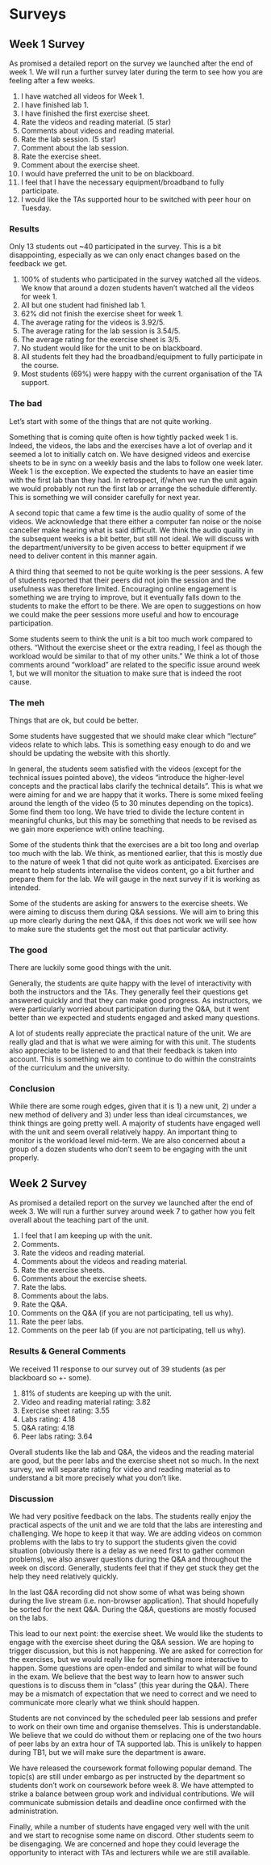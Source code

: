 # Surveys

## Week 1 Survey

As promised a detailed report on the survey we launched after the end of week 1. We will run a further survey later during the term to see how you are feeling after a few weeks.

1. I have watched all videos for Week 1.
2. I have finished lab 1.
3. I have finished the first exercise sheet.
4. Rate the videos and reading material. (5 star)
5. Comments about videos and reading material.
6. Rate the lab session. (5 star)
7. Comment about the lab session.
8. Rate the exercise sheet.
9. Comment about the exercise sheet.
10. I would have preferred the unit to be on blackboard.
11. I feel that I have the necessary equipment/broadband to fully participate.
12. I would like the TAs supported hour to be switched with peer hour on Tuesday.

### Results
Only 13 students out ~40 participated in the survey. This is a bit disappointing, especially as we can only enact changes based on the feedback we get.

1. 100% of students who participated in the survey watched all the videos. We know that around a dozen students haven’t watched all the videos for week 1.
2. All but one student had finished lab 1.
3. 62% did not finish the exercise sheet for week 1.
4. The average rating for the videos is 3.92/5.
5. The average rating for the lab session is 3.54/5.
6. The average rating for the exercise sheet is 3/5.
7. No student would like for the unit to be on blackboard.
8. All students felt they had the broadband/equipment to fully participate in the course.
9. Most students (69%) were happy with the current organisation of the TA support.

### The bad

Let’s start with some of the things that are not quite working.

Something that is coming quite often is how tightly packed week 1 is. Indeed, the videos, the labs and the exercises have a lot of overlap and it seemed a lot to initially catch on. We have designed videos and exercise sheets to be in sync on a weekly basis and the labs to follow one week later. Week 1 is the exception. We expected the students to have an easier time with the first lab than they had. In retrospect, if/when we run the unit again we would probably not run the first lab or arrange the schedule differently. This is something we will consider carefully for next year.

A second topic that came a few time is the audio quality of some of the videos. We acknowledge that there either a computer fan noise or the noise canceller make hearing what is said difficult. We think the audio quality in the subsequent weeks is a bit better, but still not ideal. We will discuss with the department/university to be given access to better equipment if we need to deliver content in this manner again.

A third thing that seemed to not be quite working is the peer sessions. A few of students reported that their peers did not join the session and the usefulness was therefore limited. Encouraging online engagement is something we are trying to improve, but it eventually falls down to the students to make the effort to be there. We are open to suggestions on how we could make the peer sessions more useful and how to encourage participation.

Some students seem to think the unit is a bit too much work compared to others. “Without the exercise sheet or the extra reading, I feel as though the workload would be similar to that of my other units.”  We think a lot of those comments around “workload” are related to the specific issue around week 1, but we will monitor the situation to make sure that is indeed the root cause.

### The meh

Things that are ok, but could be better.

Some students have suggested that we should make clear which “lecture” videos relate to which labs. This is something easy enough to do and we should be updating the website with this shortly.

In general, the students seem satisfied with the videos (except for the technical issues pointed above), the videos “introduce the higher-level concepts and the practical labs clarify the technical details”. This is what we were aiming for and we are happy that it works. There is some mixed feeling around the length of the video (5 to 30 minutes depending on the topics). Some find them too long. We have tried to divide the lecture content in meaningful chunks, but this may be something that needs to be revised as we gain more experience with online teaching.

Some of the students think that the exercises are a bit too long and overlap too much with the lab. We think, as mentioned earlier, that this is mostly due to the nature of week 1 that did not quite work as anticipated. Exercises are meant to help students internalise the videos content, go a bit further and prepare them for the lab. We will gauge in the next survey if it is working as intended.

Some of the students are asking for answers to the exercise sheets. We were aiming to discuss them during Q&A sessions. We will aim to bring this up more clearly during the next Q&A, if this does not work we will see how to make sure the students get the most out that particular activity.

### The good

There are luckily some good things with the unit.

Generally, the students are quite happy with the level of interactivity with both the instructors and the TAs. They generally feel their questions get answered quickly and that they can make good progress. As instructors, we were particularly worried about participation during the Q&A, but it went better than we expected and students engaged and asked many questions.

A lot of students really appreciate the practical nature of the unit. We are really glad and that is what we were aiming for with this unit. The students also appreciate to be listened to and that their feedback is taken into account. This is something we aim to continue to do within the constraints of the curriculum and the university.

### Conclusion

While there are some rough edges, given that it is 1) a new unit, 2) under a new method of delivery and 3) under less than ideal circumstances, we think things are going pretty well. A majority of students have engaged well with the unit and seem overall relatively happy. An important thing to monitor is the workload level mid-term. We are also concerned about a group of a dozen students who don’t seem to be engaging with the unit properly.

## Week 2 Survey

As promised a detailed report on the survey we launched after the end of week 3. We will run a further survey around week 7 to gather how you felt overall about the teaching part of the unit.

1. I feel that I am keeping up with the unit.
2. Comments.
3. Rate the videos and reading material.
4. Comments about the videos and reading material.
5. Rate the exercise sheets.
6. Comments about the exercise sheets.
7. Rate the labs.
8. Comments about the labs.
9. Rate the Q&A.
10. Comments on the Q&A (if you are not participating, tell us why).
11. Rate the peer labs.
12. Comments on the peer lab (if you are not participating, tell us why).

### Results & General Comments

We received 11 response to our survey out of 39 students (as per blackboard so +- some).

1. 81% of students are keeping up with the unit.
2. Video and reading material rating: 3.82
3. Exercise sheet rating: 3.55
4. Labs rating: 4.18
5. Q&A rating: 4.18
6. Peer labs rating: 3.64

Overall students like the lab and Q&A, the videos and the reading material are good, but the peer labs and the exercise sheet not so much. In the next survey, we will separate rating for video and reading material as to understand a bit more precisely what you don’t like.

### Discussion

We had very positive feedback on the labs. The students really enjoy the practical aspects of the unit and we are told that the labs are interesting and challenging. We hope to keep it that way. We are adding videos on common problems with the labs to try to support the students given the covid situation (obviously there is a delay as we need first to gather common problems), we also answer questions during the Q&A and throughout the week on discord. Generally, students feel that if they get stuck they get the help they need relatively quickly.

In the last Q&A recording did not show some of what was being shown during the live stream (i.e. non-browser application). That should hopefully be sorted for the next Q&A. During the Q&A, questions are mostly focused on the labs.

This lead to our next point: the exercise sheet. We would like the students to engage with the exercise sheet during the Q&A session. We are hoping to trigger discussion, but this is not happening. We are asked for correction for the exercises, but we would really like for something more interactive to happen. Some questions are open-ended and similar to what will be found in the exam. We believe that the best way to learn how to answer such questions is to discuss them in “class” (this year during the Q&A).  There may be a mismatch of expectation that we need to correct and we need to communicate more clearly what we think should happen.

Students are not convinced by the scheduled peer lab sessions and prefer to work on their own time and organise themselves. This is understandable. We believe that we could do without them or replacing one of the two hours of peer labs by an extra hour of TA supported lab. This is unlikely to happen during TB1, but we will make sure the department is aware.

We have released the coursework format following popular demand. The topic(s) are still under embargo as per instructed by the department so students don’t work on coursework before week 8. We have attempted to strike a balance between group work and individual contributions. We will communicate submission details and deadline once confirmed with the administration.

Finally, while a number of students have engaged very well with the unit and we start to recognise some name on discord. Other students seem to be disengaging. We are concerned and hope they could leverage the opportunity to interact with TAs and lecturers while we are still available.
